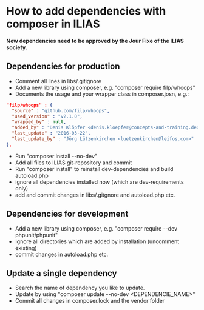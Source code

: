 # How to add dependencies with composer in ILIAS

**New dependencies need to be approved by the Jour Fixe of the ILIAS society.**

## Dependencies for production
- Comment all lines in libs/.gitignore
- Add a new library using composer, e.g. "composer require filp/whoops"
- Documents the usage and your wrapper class in composer.josn, e.g.:
```json
"filp/whoops" : {
  "source" : "github.com/filp/whoops",
  "used_version" : "v2.1.0",
  "wrapped_by" : null,
  "added_by" : "Denis Klöpfer <denis.kloepfer@concepts-and-training.de>",
  "last_update" : "2016-03-22",
  "last_update_by" : "Jörg Lützenkirchen <luetzenkirchen@leifos.com>"
},
```

- Run "composer install --no-dev"
- Add all files to ILIAS git-repository and commit
- Run "composer install" to reinstall dev-dependencies and build autoload.php
- ignore all dependencies installed now (which are dev-requirements only)
- add and commit changes in libs/.gitgnore and autoload.php etc.

## Dependencies for development
- Add a new library using composer, e.g. "composer require --dev phpunit/phpunit" 
- Ignore all directories which are added by installation (uncomment existing)
- commit changes in autoload.php etc.

## Update a single dependency
- Search the name of dependency you like to update.
- Update by using "composer update --no-dev <DEPENDENCIE_NAME>"
- Commit all changes in composer.lock and the vendor folder